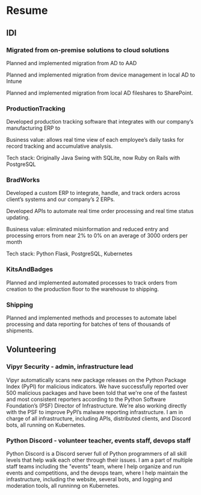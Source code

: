 # Resume

## IDI

### Migrated from on-premise solutions to cloud solutions

Planned and implemented migration from AD to AAD

Planned and implemented migration from device management in local AD to Intune

Planned and implemented migration from local AD fileshares to SharePoint.

### ProductionTracking

Developed production tracking software that integrates with our company’s manufacturing ERP to

Business value: allows real time view of each employee’s daily tasks for record tracking and accumulative analysis.

Tech stack: Originally Java Swing with SQLite, now Ruby on Rails with PostgreSQL

### BradWorks

Developed a custom ERP to integrate, handle, and track orders across client’s systems and our company’s 2 ERPs.

Developed APIs to automate real time order processing and real time status updating.

Business value: eliminated misinformation and reduced entry and processing errors from near 2% to 0% on an average of
3000 orders per month

Tech stack: Python Flask, PostgreSQL, Kubernetes

### KitsAndBadges

Planned and implemented automated processes to track orders from creation to the production floor to the warehouse to
shipping.

### Shipping

Planned and implemented methods and processes to automate label processing and data reporting for batches of tens of
thousands of shipments.

## Volunteering

### Vipyr Security - admin, infrastructure lead

Vipyr automatically scans new package releases on the Python Package Index (PyPI) for malicious indicators. We have successfully reported over 500 malicious packages and have been told that we're one of the fastest and most consistent reporters according to the Python Software Foundation’s (PSF) Director of Infrastructure. We're also working directly with the PSF to improve PyPI’s malware reporting infrastructure.
I am in charge of all infrastructure, including APIs, distributed clients, and Discord bots, all running on Kubernetes.

### Python Discord - volunteer teacher, events staff, devops staff

Python Discord is a Discord server full of Python programmers of all skill levels that help walk each other through their issues.
I am a part of multiple staff teams including the "events" team, where I help organize and run events and competitions, and the devops team, where I help maintain the infrastructure, including the website, several bots, and logging and moderation tools, all runninng on Kubernetes.




